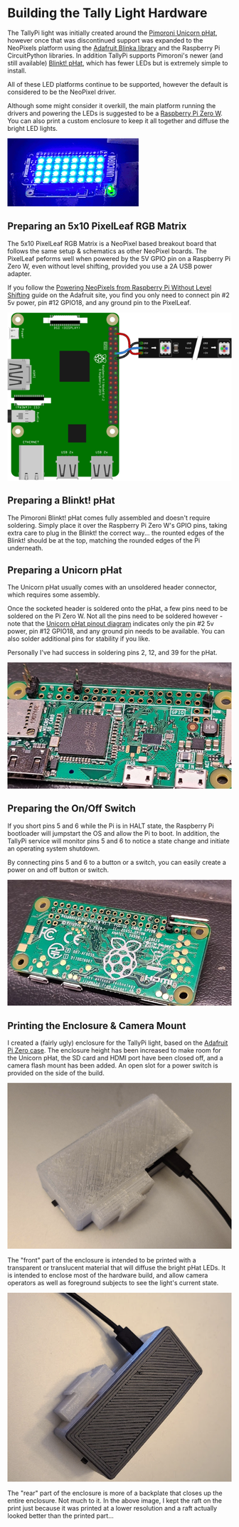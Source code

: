 # Building the Tally Light Hardware

The TallyPi light was initially created around the
[Pimoroni Unicorn pHat](https://shop.pimoroni.com/products/unicorn-phat),
however once that was discontinued support was expanded to
the NeoPixels platform using the
[Adafruit Blinka library](https://github.com/adafruit/Adafruit_Blinka)
and the Raspberry Pi CircuitPython libraries. In addition TallyPi supports
Pimoroni's newer (and still available)
[Blinkt! pHat](https://shop.pimoroni.com/products/blinkt), which has fewer
LEDs but is extremely simple to install.

All of these LED platforms continue to be supported, however the default
is considered to be the NeoPixel driver.

Although some might consider it overkill, the main platform running the drivers
and powering the LEDs is suggested to be a
[Raspberry Pi Zero W](https://www.raspberrypi.org/products/raspberry-pi-zero-w/).
You can also print a custom enclosure to keep it all together and diffuse the
bright LED lights.

![Unicorn pHat demo](./images/unicorn_hat_demo.gif)


## Preparing an 5x10 PixelLeaf RGB Matrix

The 5x10 PixelLeaf RGB Matrix is a NeoPixel based breakout board
that follows the same setup & schematics as other NeoPixel boards.
The PixelLeaf peforms well when powered by the 5V GPIO pin on a
Raspberry Pi Zero W, even without level shifting, provided you use
a 2A USB power adapter.

If you follow the
[Powering NeoPixels from Raspberry Pi Without Level Shifting](https://learn.adafruit.com/neopixels-on-raspberry-pi/raspberry-pi-wiring#powering-neopixels-from-raspberry-pi-without-level-shifting-3006456-7)
guide on the Adafruit site, you find you only need to connect
pin #2 5v power, pin #12 GPIO18, and any ground pin to the PixelLeaf.

![NeoPixels on Raspberry Pi by Kattni Rembor (CC A-SA License)](./images/led_strips_raspi_NeoPixel_bb.png)


## Preparing a Blinkt! pHat

The Pimoroni Blinkt! pHat comes fully assembled and doesn't require soldering.
Simply place it over the Raspberry Pi Zero W's GPIO pins, taking extra care to
plug in the Blinkt! the correct way... the rounted edges of the Blinkt!
should be at the top, matching the rounded edges of the Pi underneath.


## Preparing a Unicorn pHat

The Unicorn pHat usually comes with an unsoldered header connector, which
requires some assembly.

Once the socketed header is soldered onto the pHat, a few pins need to be
soldered on the Pi Zero W. Not all the pins need to be soldered however -
note that the
[Unicorn pHat pinout diagram](https://pinout.xyz/pinout/unicorn_phat)
indicates only the pin #2 5v power, pin #12 GPIO18, and any ground pin
needs to be available. You can also solder additional pins for stability if
you like.

Personally I've had success in soldering pins 2, 12, and 39 for the pHat.

![Headers for Unicorn pHat](./images/pi_top_headers.jpg)


## Preparing the On/Off Switch

If you short pins 5 and 6 while the Pi is in HALT state, the
Raspberry Pi bootloader will jumpstart the OS and allow the Pi to boot.
In addition, the TallyPi service will monitor pins 5 and 6 to notice a
state change and initiate an operating system shutdown.

By connecting pins 5 and 6 to a button or a switch, you can easily create a
power on and off button or switch.

![Headers for an on/off switch](./images/pi_bottom_headers.jpg)


## Printing the Enclosure & Camera Mount

I created a (fairly ugly) enclosure for the TallyPi light, based on the
[Adafruit Pi Zero case](https://www.thingiverse.com/thing:1165227).
The enclosure height has been increased to make room for the Unicorn pHat,
the SD card and HDMI port have been closed off, and a camera flash mount has
been added. An open slot for a power switch is provided on the side of
the build.

![Enclosure diffuser](./images/enclosure_front.png)

The "front" part of the enclosure is intended to be printed with a transparent
or translucent material that will diffuse the bright pHat LEDs. It is intended
to enclose most of the hardware build, and allow camera operators as well as
foreground subjects to see the light's current state.

![Enclosure back plate](./images/enclosure_back.png)

The "rear" part of the enclosure is more of a backplate that closes up the
entire enclosure. Not much to it. In the above image, I kept the raft on the
print just because it was printed at a lower resolution and a raft actually
looked better than the printed part...
